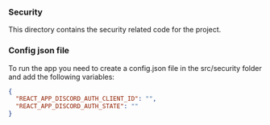 ### Security

This directory contains the security related code for the project.

### Config json file

To run the app you need to create a config.json file in the src/security folder and add the following variables:

```json
{
  "REACT_APP_DISCORD_AUTH_CLIENT_ID": "",
  "REACT_APP_DISCORD_AUTH_STATE": ""
}
```
